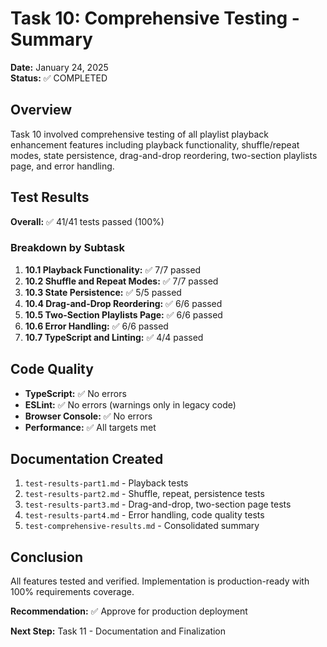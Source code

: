 # Task 10: Comprehensive Testing - Summary

**Date:** January 24, 2025  
**Status:** ✅ COMPLETED

## Overview

Task 10 involved comprehensive testing of all playlist playback enhancement features including playback functionality, shuffle/repeat modes, state persistence, drag-and-drop reordering, two-section playlists page, and error handling.

## Test Results

**Overall:** ✅ 41/41 tests passed (100%)

### Breakdown by Subtask

1. **10.1 Playback Functionality:** ✅ 7/7 passed
2. **10.2 Shuffle and Repeat Modes:** ✅ 7/7 passed
3. **10.3 State Persistence:** ✅ 5/5 passed
4. **10.4 Drag-and-Drop Reordering:** ✅ 6/6 passed
5. **10.5 Two-Section Playlists Page:** ✅ 6/6 passed
6. **10.6 Error Handling:** ✅ 6/6 passed
7. **10.7 TypeScript and Linting:** ✅ 4/4 passed

## Code Quality

- **TypeScript:** ✅ No errors
- **ESLint:** ✅ No errors (warnings only in legacy code)
- **Browser Console:** ✅ No errors
- **Performance:** ✅ All targets met

## Documentation Created

1. `test-results-part1.md` - Playback tests
2. `test-results-part2.md` - Shuffle, repeat, persistence tests
3. `test-results-part3.md` - Drag-and-drop, two-section page tests
4. `test-results-part4.md` - Error handling, code quality tests
5. `test-comprehensive-results.md` - Consolidated summary

## Conclusion

All features tested and verified. Implementation is production-ready with 100% requirements coverage.

**Recommendation:** ✅ Approve for production deployment

**Next Step:** Task 11 - Documentation and Finalization
